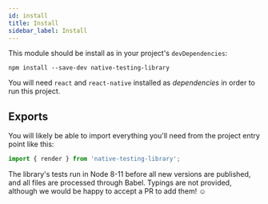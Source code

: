 ```yaml
---
id: install
title: Install
sidebar_label: Install
---
```


This module should be install as in your project's `devDependencies`:

```
npm install --save-dev native-testing-library
```

You will need `react` and `react-native` installed as *dependencies* in order to run this project.

## Exports

You will likely be able to import everything you'll need from the project entry point like this:

```js
import { render } from 'native-testing-library';
```

The library's tests run in Node 8-11 before all new versions are published, and all files are
processed through Babel. Typings are not provided, although we would be happy to accept a PR to add
them! ☺️
